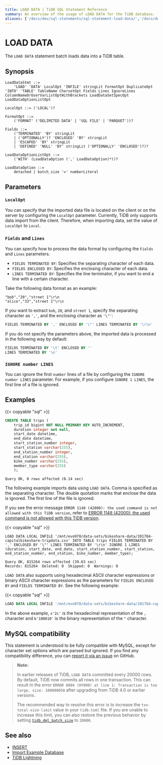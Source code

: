 ```yaml
---
title: LOAD DATA | TiDB SQL Statement Reference
summary: An overview of the usage of LOAD DATA for the TiDB database.
aliases: ['/docs/dev/sql-statements/sql-statement-load-data/','/docs/dev/reference/sql/statements/load-data/']
---
```


# LOAD DATA

The `LOAD DATA` statement batch loads data into a TiDB table.

## Synopsis

```ebnf+diagram
LoadDataStmt ::=
    'LOAD' 'DATA' LocalOpt 'INFILE' stringLit FormatOpt DuplicateOpt 'INTO' 'TABLE' TableName CharsetOpt Fields Lines IgnoreLines ColumnNameOrUserVarListOptWithBrackets LoadDataSetSpecOpt LoadDataOptionListOpt

LocalOpt ::= ('LOCAL')?

FormatOpt ::=
    ('FORMAT' ('DELIMITED DATA' | 'SQL FILE' | 'PARQUET'))?

Fields ::=
    ('TERMINATED' 'BY' stringLit
    | ('OPTIONALLY')? 'ENCLOSED' 'BY' stringLit
    | 'ESCAPED' 'BY' stringLit
    | 'DEFINED' 'NULL' 'BY' stringLit ('OPTIONALLY' 'ENCLOSED')?)?

LoadDataOptionListOpt ::=
    ('WITH' (LoadDataOption (',' LoadDataOption)*))?

LoadDataOption ::=
    detached | batch_size '=' numberLiteral
```

## Parameters

### `LocalOpt`

You can specify that the imported data file is located on the client or on the server by configuring the `LocalOpt` parameter. Currently, TiDB only supports data import from the client. Therefore, when importing data, set the value of `LocalOpt` to `Local`.

### `Fields` and `Lines`

You can specify how to process the data format by configuring the `Fields` and `Lines` parameters.

- `FIELDS TERMINATED BY`: Specifies the separating character of each data.
- `FIELDS ENCLOSED BY`: Specifies the enclosing character of each data.
- `LINES TERMINATED BY`: Specifies the line terminator, if you want to end a line with a certain character.

Take the following data format as an example:

```
"bob","20","street 1"\r\n
"alice","33","street 1"\r\n
```

If you want to extract `bob`, `20`, and `street 1`, specify the separating character as `','`, and the enclosing character as `'\"'`:

```sql
FIELDS TERMINATED BY ',' ENCLOSED BY '\"' LINES TERMINATED BY '\r\n'
```

If you do not specify the parameters above, the imported data is processed in the following way by default:

```sql
FIELDS TERMINATED BY '\t' ENCLOSED BY ''
LINES TERMINATED BY '\n'
```

### `IGNORE number LINES`

You can ignore the first `number` lines of a file by configuring the `IGNORE number LINES` parameter. For example, if you configure `IGNORE 1 LINES`, the first line of a file is ignored.

## Examples

{{< copyable "sql" >}}

```sql
CREATE TABLE trips (
    trip_id bigint NOT NULL PRIMARY KEY AUTO_INCREMENT,
    duration integer not null,
    start_date datetime,
    end_date datetime,
    start_station_number integer,
    start_station varchar(255),
    end_station_number integer,
    end_station varchar(255),
    bike_number varchar(255),
    member_type varchar(255)
    );
```

```
Query OK, 0 rows affected (0.14 sec)
```

The following example imports data using `LOAD DATA`. Comma is specified as the separating character. The double quotation marks that enclose the data is ignored. The first line of the file is ignored.

If you see the error message `ERROR 1148 (42000): the used command is not allowed with this TiDB version`, refer to [ERROR 1148 (42000): the used command is not allowed with this TiDB version](/error-codes.md#mysql-native-error-messages).

{{< copyable "sql" >}}

```
LOAD DATA LOCAL INFILE '/mnt/evo970/data-sets/bikeshare-data/2017Q4-capitalbikeshare-tripdata.csv' INTO TABLE trips FIELDS TERMINATED BY ',' ENCLOSED BY '\"' LINES TERMINATED BY '\r\n' IGNORE 1 LINES (duration, start_date, end_date, start_station_number, start_station, end_station_number, end_station, bike_number, member_type);
```

```
Query OK, 815264 rows affected (39.63 sec)
Records: 815264  Deleted: 0  Skipped: 0  Warnings: 0
```

`LOAD DATA` also supports using hexadecimal ASCII character expressions or binary ASCII character expressions as the parameters for `FIELDS ENCLOSED BY` and `FIELDS TERMINATED BY`. See the following example:

{{< copyable "sql" >}}

```sql
LOAD DATA LOCAL INFILE '/mnt/evo970/data-sets/bikeshare-data/2017Q4-capitalbikeshare-tripdata.csv' INTO TABLE trips FIELDS TERMINATED BY x'2c' ENCLOSED BY b'100010' LINES TERMINATED BY '\r\n' IGNORE 1 LINES (duration, start_date, end_date, start_station_number, start_station, end_station_number, end_station, bike_number, member_type);
```

In the above example, `x'2c'` is the hexadecimal representation of the `,` character and `b'100010'` is the binary representation of the `"` character.

## MySQL compatibility

This statement is understood to be fully compatible with MySQL, except for character set options which are parsed but ignored. If you find any compatibility difference, you can [report it via an issue](https://github.com/pingcap/tidb/issues/new/choose) on GitHub.

> **Note:**
>
> In earlier releases of TiDB, `LOAD DATA` committed every 20000 rows. By default, TiDB now commits all rows in one transaction. This can result in the error `ERROR 8004 (HY000) at line 1: Transaction is too large, size: 100000058` after upgrading from TiDB 4.0 or earlier versions.
>
> The recommended way to resolve this error is to increase the `txn-total-size-limit` value in your `tidb.toml` file. If you are unable to increase this limit, you can also restore the previous behavior by setting [`tidb_dml_batch_size`](/system-variables.md#tidb_dml_batch_size) to `20000`.

## See also

* [INSERT](/sql-statements/sql-statement-insert.md)
* [Import Example Database](/import-example-data.md)
* [TiDB Lightning](/tidb-lightning/tidb-lightning-overview.md)

